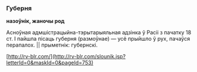 ### Губерня
**назоўнік, жаночы род**

Асноўная адмшістрацыйна-тэрытарыяльная адзінка ў Расіі з пачатку 18 ст. І пайшла пісаць губерня (размоўнае) — усё прыйшло ў рух, пачаўся перапалох. || прыметнік: губернскі.

<a rel="author">[http://rv-blr.com/](http://rv-blr.com/slounik.jsp?letterId=0&maskId=0&pageId=753)</a>
